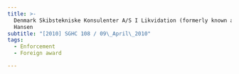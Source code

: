 ```yaml
---
title: >-
  Denmark Skibstekniske Konsulenter A/S I Likvidation (formerly known as Knud E
  Hansen
subtitle: "[2010] SGHC 108 / 09\_April\_2010"
tags:
  - Enforcement
  - Foreign award

---
```


